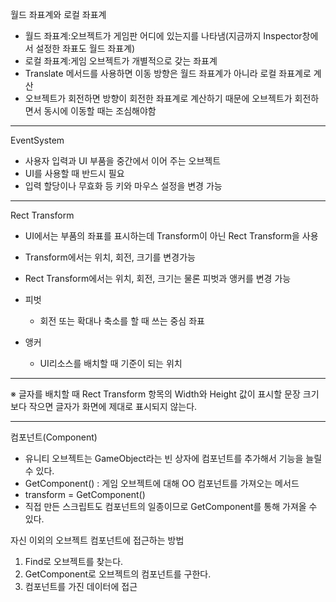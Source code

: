 월드 좌표계와 로컬 좌표계

- 월드 좌표계:오브젝트가 게임판 어디에 있는지를 나타냄(지금까지 Inspector창에서 설정한 좌표도 월드 좌표계)
- 로컬 좌표계:게임 오브젝트가 개별적으로 갖는 좌표계
- Translate 메서드를 사용하면 이동 방향은 월드 좌표계가 아니라 로컬 좌표계로 계산
- 오브젝트가 회전하면 방향이 회전한 좌표계로 계산하기 때문에 오브젝트가 회전하면서 동시에 이동할 때는 조심해야함 

------

EventSystem

- 사용자 입력과 UI 부품을 중간에서 이어 주는 오브젝트
- UI를 사용할 때 반드시 필요
- 입력 할당이나 무효화 등 키와 마우스 설정을 변경 가능

------

Rect Transform

- UI에서는 부품의 좌표를 표시하는데 Transform이 아닌 Rect Transform을 사용
- Transform에서는 위치, 회전, 크기를 변경가능
- Rect Transform에서는 위치, 회전, 크기는 물론 피벗과 앵커를 변경 가능
- 피벗
  - 회전 또는 확대나 축소를 할 때 쓰는 중심 좌표

- 앵커
  - UI리소스를 배치할 때 기준이 되는 위치

------

※ 글자를 배치할 때 Rect Transform 항목의 Width와 Height 값이 표시할 문장 크기보다 작으면 글자가 화면에 제대로 표시되지 않는다.



------

컴포넌트(Component)

- 유니티 오브젝트는 GameObject라는 빈 상자에 컴포넌트를 추가해서 기능을 늘릴 수 있다.
- GetComponent<OO>() : 게임 오브젝트에 대해 OO 컴포넌트를 가져오는 메서드
- transform = GetComponent<Transform>()
- 직접 만든 스크립트도 컴포넌트의 일종이므로 GetComponent를 통해 가져올 수 있다.



자신 이외의 오브젝트 컴포넌트에 접근하는 방법

1. Find로 오브젝트를 찾는다.
2. GetComponent로 오브젝트의 컴포넌트를 구한다.
3. 컴포넌트를 가진 데이터에 접근